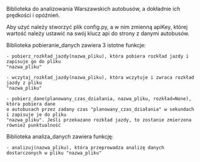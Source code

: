 Biblioteka do analizowania Warszawskich autobusów, a dokładnie ich prędkości i opóźnień.

Aby użyć należy stworzyć plik config.py, a w nim zmienną apiKey, której wartość należy ustawić
na swój klucz api do strony z danymi autobusów.

Biblioteka pobieranie_danych zawiera 3 istotne funkcje:

    - pobierz_rozkład_jazdy(nazwa_pliku), która pobiera rozkład jazdy i zapisuje go do pliku
    "nazwa_pliku"
    
    - wczytaj_rozkład_jazdy(nazwa_pliku), która wczytuje i zwraca rozkład jazdy z pliku
    "nazwa_pliku"

    - pobierz_dane(planowany_czas_działania, nazwa_pliku, rozkład=None), która pobiera dane
    o autobusach przez zadany czas "planowany_czas_działania" w sekundach i zapisuje je do pliku
    "nazwa_pliku". Jeśli przekazano rozkład jazdy, to zostanie zmierzona również punktualność
    
Biblioteka analiza_danych zawiera funkcję:

    - analizuj(nazwa_pliku), która przeprowadza analizę danych dostarczonych w pliku "nazwa_pliku"
